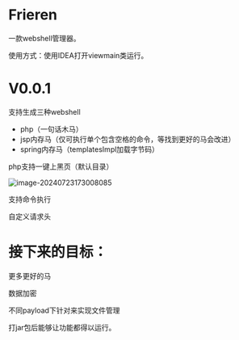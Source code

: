 # Frieren

一款webshell管理器。

使用方式：使用IDEA打开viewmain类运行。

# V0.0.1

支持生成三种webshell

- php（一句话木马）
- jsp内存马（仅可执行单个包含空格的命令，等找到更好的马会改进）
- spring内存马（templatesImpl加载字节码）

php支持一键上黑页（默认目录）

![image-20240723173008085](https://f1gure-bed.obs.cn-southwest-2.myhuaweicloud.com/image-20240723173008085.png)

支持命令执行

自定义请求头

# 接下来的目标：

更多更好的马

数据加密

不同payload下针对来实现文件管理

打jar包后能够让功能都得以运行。
